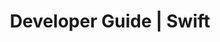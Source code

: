 ---
title: Developer Guide | Swift
description: Swift Developer Guide
menu:
  product_swift_0.5.1:
    identifier: developer-guide
    name: Developer Guide
    weight: 30
left_menu: product_swift_0.5.1
---
